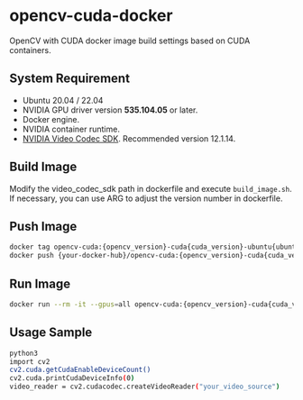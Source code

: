# opencv-cuda-docker

OpenCV with CUDA docker image build settings based on CUDA containers.

## System Requirement

- Ubuntu 20.04 / 22.04
- NVIDIA GPU driver version **535.104.05** or later.
- Docker engine.
- NVIDIA container runtime.
- [NVIDIA Video Codec SDK](https://developer.nvidia.com/video-codec-sdk). Recommended version 12.1.14.

## Build Image

Modify the video_codec_sdk path in dockerfile and execute `build_image.sh`.<br>
If necessary, you can use ARG to adjust the version number in dockerfile.

## Push Image

```sh
docker tag opencv-cuda:{opencv_version}-cuda{cuda_version}-ubuntu{ubuntu_version} {your-docker-hub}/opencv-cuda:{opencv_version}-cuda{cuda_version}-ubuntu{ubuntu_version}
docker push {your-docker-hub}/opencv-cuda:{opencv_version}-cuda{cuda_version}-ubuntu{ubuntu_version}
```

## Run Image

```sh
docker run --rm -it --gpus=all opencv-cuda:{opencv_version}-cuda{cuda_version}-ubuntu{ubuntu_version}
```

## Usage Sample

```sh
python3
import cv2
cv2.cuda.getCudaEnableDeviceCount()
cv2.cuda.printCudaDeviceInfo(0)
video_reader = cv2.cudacodec.createVideoReader("your_video_source")
```
